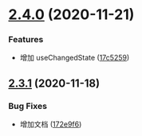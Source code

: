 # [2.4.0](https://github.com/nlffeng/white-react-use/compare/v2.3.1...v2.4.0) (2020-11-21)


### Features

* 增加 useChangedState ([17c5259](https://github.com/nlffeng/white-react-use/commit/17c52596974f94e8281bd91c7fcf03a21ab15867))

## [2.3.1](https://github.com/nlffeng/white-react-use/compare/v2.3.0...v2.3.1) (2020-11-18)


### Bug Fixes

* 增加文档 ([172e9f6](https://github.com/nlffeng/white-react-use/commit/172e9f6130a18229eabd717963777ccf3234bf96))
